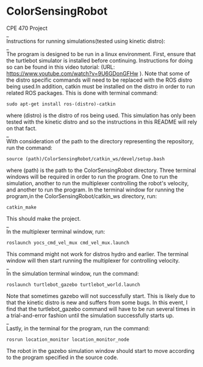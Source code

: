 # ColorSensingRobot
CPE 470 Project  
_  
Instructions for running simulations(tested using kinetic distro):  
_  
The program is designed to be run in a linux environment. First, ensure that the
turtlebot simulator is installed before continuing. Instructions for doing so
can be found in this video tutorial: (URL: https://www.youtube.com/watch?v=9U6GDonGFHw ).
Note that some of the distro specific commands will need to be replaced with the
ROS distro being used.In addition, catkin must be installed on the distro in 
order to run related ROS packages. This is done with terminal command:  
```  
sudo apt-get install ros-(distro)-catkin  
```  
where (distro) is the distro of ros being used. This simulation has only been
tested with the kinetic distro and so the instructions in this README will rely
on that fact.  
_  
With consideration of the path to the directory representing the repository, run
the command:  
```  
source (path)/ColorSensingRobot/catkin_ws/devel/setup.bash  
```  
where (path) is the path to the ColorSensingRobot directory. Three terminal 
windows will be required in order to run the program. One to run the simulation,
 another to run the multiplexer controlling the robot's velocity, and another to
run the program. In the terminal window for running the program,in the 
ColorSensingRobot/catkin_ws directory, run:  
```  
catkin_make  
```  
This should make the project.  
_  
In the multiplexer terminal window, run:  
```  
roslaunch yocs_cmd_vel_mux cmd_vel_mux.launch  
```  
This command might not work for distros hydro and earlier. The terminal window
will then start running the multiplexer for controlling velocity.  
_  
In the simulation terminal window, run the command:
```  
roslaunch turtlebot_gazebo turtlebot_world.launch  
```  
Note that sometimes gazebo will not successfully start. This is likely due to
that the kinetic distro is new and suffers from some bugs. In this event, I find
that the turtlebot_gazebo command will have to be run several times in a
trial-and-error fashion until the simulation successfully starts up.  
_  
Lastly, in the terminal for the program, run the command:
```  
rosrun location_monitor location_monitor_node  
```  
The robot in the gazebo simulation window should start to move according to the
program specified in the source code.

